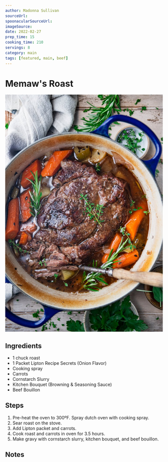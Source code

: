 ```yaml
---
author: Madonna Sullivan
sourceUrl: 
spoonacularSourceUrl: 
imageSource:
date: 2022-02-27
prep_time: 15
cooking_time: 210
servings: 8
category: main
tags: [featured, main, beef]
---
```

# Memaw's Roast

![Image of Memaw's Roast](../img/memaws-roast.jpeg)

## Ingredients
- 1 chuck roast
- 1 Packet Lipton Recipe Secrets (Onion Flavor)
- Cooking spray
- Carrots
- Cornstarch Slurry
- Kitchen Bouquet (Browning & Seasoning Sauce)
- Beef Bouillon

## Steps
1. Pre-heat the oven to 300ºF.  Spray dutch oven with cooking spray.
2. Sear roast on the stove.
3. Add Lipton packet and carrots.
4. Cook roast and carrots in oven for 3.5 hours.
5. Make gravy with cornstarch slurry, kitchen bouquet, and beef bouillon.

## Notes
